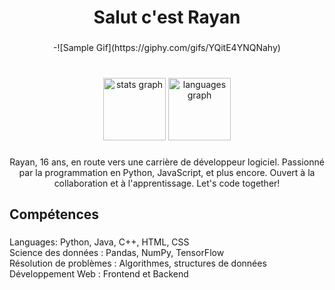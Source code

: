 <h1 align="center">Salut c'est Rayan</h1>

###

<div align="center">
  -![Sample Gif](https://giphy.com/gifs/YQitE4YNQNahy)
</div>

###

<br clear="both">

<div align="center">
  <img src="https://github-readme-stats.vercel.app/api?username=devrayan-x&hide_title=true&hide_rank=false&show_icons=false&include_all_commits=true&count_private=true&disable_animations=false&theme=default&locale=fr&hide_border=false&order=1" height="100" alt="stats graph"  />
  <img src="https://github-readme-stats.vercel.app/api/top-langs?username=devrayan-x&locale=fr&hide_title=true&layout=compact&card_width=320&langs_count=3&theme=default&hide_border=true&order=2" height="100" alt="languages graph"  />
</div>

###

<p align="center">Rayan, 16 ans, en route vers une carrière de développeur logiciel. Passionné par la programmation en Python, JavaScript, et plus encore. Ouvert à la collaboration et à l'apprentissage. Let's code together!</p>

###

<h2 align="left">Compétences</h2>

###

<p align="left">Languages: Python, Java, C++, HTML, CSS<br>Science des données : Pandas, NumPy, TensorFlow<br>Résolution de problèmes : Algorithmes, structures de données<br>Développement Web : Frontend et Backend</p>

###
